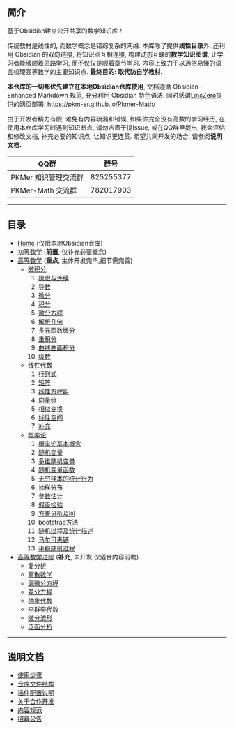 ## 简介
基于Obsidian建立公开共享的数学知识库！

传统教材是线性的, 而数学概念是错综复杂的网络. 本库除了提供**线性目录**外, 还利用 Obsidian 的双向链接, 将知识点互相连接, 构建动态互联的**数学知识图谱**, 让学习者能够顺着思路学习, 而不仅仅是顺着章节学习. 内容上致力于以通俗易懂的语言梳理高等数学的主要知识点. **最终目的: 取代防自学教材**. 

**本仓库的一切都优先建立在本地Obsidian仓库使用**, 文档遵循 Obsidian-Enhanced Markdown 规范, 充分利用 Obsidian 特色语法. 
同时感谢[LincZero](https://github.com/LincZero)提供的网页部署: https://pkm-er.github.io/Pkmer-Math/

由于开发者精力有限, 难免有内容疏漏和错误, 如果你完全没有高数的学习经历, 在使用本仓库学习时遇到知识断点, 请勿吝啬于提Issue, 或在QQ群里提出, 我会评估和修改文档, 补充必要的知识点, 让知识更连贯. 希望共同开发的场合, 请参阅**说明文档.** 

| QQ群            | 群号        |
| -------------- | --------- |
| PKMer 知识管理交流群  | 825255377 |
| PKMer-Math 交流群 | 782017903 |

---
## 目录
- [Home](Home.md) (仅限本地Obsidian仓库)
- [初等数学](Other/初等数学/-初等数学-.md) (**前置**, 仅补充必要概念)
- [高等数学](Other/-高等数学-.md) (**重点**, 主体开发完毕,细节需完善)
	- [微积分](微积分/--微积分--.md)
		1. [极限与连续](微积分/极限/---极限与连续---.md)
		2. [导数](微积分/导数/---导数---.md)
		3. [微分](微积分/微分/---微分---.md)
		4. [积分](微积分/积分/---积分---.md)
		5. [微分方程](微积分/微分方程/---微分方程---.md)
		6. [解析几何](微积分/解析几何/---解析几何---.md)
		7. [多元函数微分](微积分/多元函数微分/---多元函数微分---.md)
		8. [重积分](微积分/重积分/---重积分---.md)
		9. [曲线曲面积分](微积分/曲线曲面积分/---曲线曲面积分---.md)
		10. [级数](微积分/级数/---级数---.md)
	- [线性代数](线性代数/--线性代数--.md)
		1. [行列式](线性代数/行列式/---行列式---.md)
		2. [矩阵](线性代数/矩阵/---矩阵---.md)
		3. [线性方程组](线性代数/线性方程组/---线性方程组---.md)
		4. [向量组](线性代数/向量组/---向量组---.md)
		5. [相似变换](线性代数/相似变换/---相似变换---.md)
		6. [线性空间](线性代数/线性空间/---线性空间---.md)
		7. [补充](线性代数/补充/---补充---.md)
	- [概率论](概率论/--概率论--.md)
		1. [概率论基本概念](概率论/概率论的基本概念/---概率论基本概念---.md)
		2. [随机变量](概率论/随机变量/---随机变量---.md)
		3. [多维随机变量](概率论/多维随机变量/---多维随机变量---.md)
		4. [随机变量函数](概率论/随机变量函数/---随机变量函数---.md)
		5. [无穷样本的统计行为](概率论/无穷样本的统计行为/---无穷样本的统计行为---.md)
		6. [抽样分布](概率论/抽样分布/---抽样分布---.md)
		7. [参数估计](概率论/参数估计/---参数估计---.md)
		8. [假设检验](概率论/假设检验/---假设检验---.md)
		9. [方差分析及回](概率论/方差分析及回归)
		10. [bootstrap方法](概率论/bootstrap方法.md)
		11. [随机过程及统计描述](---随机过程---.md)
		12. [马尔可夫链](概率论/---马尔可夫链---.md)
		13. [平稳随机过程](概率论/---平稳随机过程---.md)
- [高等数学进阶](Other/-高等数学进阶-.md) (**补充**, 未开发,仅适合内容前瞻)
	- [复分析](Other/复分析/--复分析--.md) 
	- [离散数学](Other/离散数学/--离散数学--.md) 
	- [偏微分方程](Other/偏微分方程/--偏微分方程--.md)
	- [差分方程](Other/差分方程/--差分方程--.md)
	- [抽象代数](Other/抽象代数/--抽象代数--.md) 
	- [李群李代数](Other/李群李代数/--李群李代数--.md) 
	- [微分流形](Other/微分流形/--微分流形--.md)
	- [泛函分析](Other/泛函分析/--泛函分析--.md)

---
## 说明文档
- [使用步骤](Other/说明/使用步骤.md)
- [仓库文件结构](Other/说明/仓库文件结构.md)
- [插件配置说明](Other/说明/插件配置说明.md)
- [关于合作开发](Other/说明/关于合作开发.md)
- [内容规范](Other/说明/内容规范.md)
- [招募公告](Other/说明/招募公告.md)
